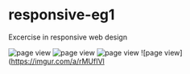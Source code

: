# responsive-eg1
Excercise in responsive web design

![page view](https://i.imgur.com/BZOr2II.png)
![page view](https://i.imgur.com/ekXrWpA.jpg)
![page view](https://i.imgur.com/BMKtgHx.png)
![page view](https://imgur.com/a/rMUfIVl
